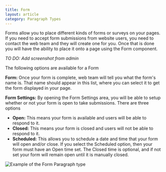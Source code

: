 ```yaml
---
title: Form
layout: article
category: Paragraph Types
---
```


Forms allow you to place different kinds of forms or surveys on your pages. If you need to accept form submissions from website users, you need to contact the web team and they will create one for you. Once that is done you will have the ability to place it onto a page using the Form component.

*TO DO: Add screenshot from admin*

The following options are available for a Form

**Form:** Once your form is complete, web team will tell you what the form's name is. That name should appear in this list, where you can select it to get the form displayed in your page.

**Form Settings:** By opening the Form Settings area, you will be able to setup whether or not your form is open to take submissions. There are three options

- **Open:** This means your form is available and users will be able to respond to it.
- **Closed:** This means your form is closed and users will not be able to respond to it.
- **Scheduled:** This allows you to schedule a date and time that your form will open and/or close. If you select the Scheduled option, then your form must have an Open time set. The Closed time is optional, and if not set your form will remain open until it is manually closed.

![Example of the Form Paragraph type](paragraphs--form.png)


